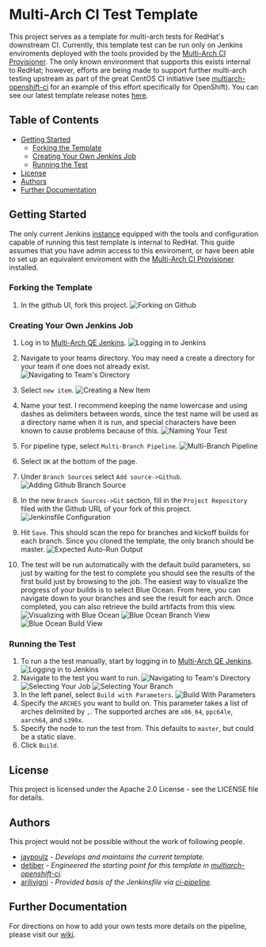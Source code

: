 # Multi-Arch CI Test Template
This project serves as a template for multi-arch tests for RedHat's downstream CI. Currently, this template test can be run only on Jenkins enviroments deployed with the tools provided by the [Multi-Arch CI Provisioner](https://github.com/RedHat-MultiArch-QE/multiarch-ci-provisioner). The only known environment that supports this exists internal to RedHat; however, efforts are being made to support further multi-arch testing upstream as part of the great CentOS CI initiative (see [multiarch-openshift-ci](https://github.com/CentOS-PaaS-SIG/multiarch-openshift-ci) for an example of this effort specifically for OpenShift). You can see our latest template release notes [here](https://github.com/RedHat-MultiArch-QE/multiarch-ci-test-template/releases).

## Table of Contents
- [Getting Started](#getting-started)
  - [Forking the Template](#forking-the-template)
  - [Creating Your Own Jenkins Job](#creating-your-own-jenkins-job)
  - [Running the Test](#running-the-test)
- [License](#license)
- [Authors](#authors)
- [Further Documentation](#further-documentation)

## Getting Started
The only current Jenkins [instance](https://multiarch-qe-jenkins.rhev-ci-vms.eng.rdu2.redhat.com) equipped with the tools and configuration capable of running this test template is internal to RedHat. This guide assumes that you have admin access to this enviroment, or have been able to set up an equivalent enviroment with the [Multi-Arch CI Provisioner](https://github.com/RedHat-MultiArch-QE/multiarch-ci-provisioner) installed.

### Forking the Template
1. In the github UI, fork this project.
![Forking on Github](assets/fork.png)

### Creating Your Own Jenkins Job
1. Log in to [Multi-Arch QE Jenkins](https://multiarch-qe-aos-jenkins.rhev-ci-vms.eng.rdu2.redhat.com).
![Logging in to Jenkins](assets/login.png)

2. Navigate to your teams directory. You may need a create a directory for your team if one does not already exist.
![Navigating to Team's Directory](assets/teamdir.png)

3. Select `new item`.
![Creating a New Item](assets/newitem.png)

4. Name your test. I recommend keeping the name lowercase and using dashes as delimiters between words, since the test name will be used as a directory name when it is run, and special characters have been known to cause problems because of this.
![Naming Your Test](assets/testname.png)

4. For pipeline type, select `Multi-Branch Pipeline`.
![Multi-Branch Pipeline](assets/multibranchpipeline.png)

5. Select `OK` at the bottom of the page.

6. Under `Branch Sources` select `Add source->Github`.
![Adding Github Branch Source](assets/branchsource.png)

6. In the new `Branch Sources->Git` section, fill in the `Project Repository` filed with the Github URL of your fork of this project.
![Jenkinsfile Configuration](assets/jenkinsfileconfig.png)

7. Hit `Save`. This should scan the repo for branches and kickoff builds for each branch. Since you cloned the template, the only branch should be master.
![Expected Auto-Run Output](assets/expectedoutput.png)
 
8. The test will be run automatically with the default build parameters, so just by waiting for the test to complete you should see the results of the first build just by browsing to the job. The easiest way to visualize the progress of your builds is to select Blue Ocean. From here, you can navigate down to your branches and see the result for each arch. Once completed, you can also retrieve the build artifacts from this view.
![Visualizing with Blue Ocean](assets/blueocean.png)
![Blue Ocean Branch View](assets/blueoceanbranch.png)
![Blue Ocean Build View](assets/blueoceanbuild.png)

### Running the Test
1. To run a the test manually, start by logging in to [Multi-Arch QE Jenkins](https://multiarch-qe-jenkins.rhev-ci-vms.eng.rdu2.redhat.com).
![Logging in to Jenkins](assets/login.png)
2. Navigate to the test you want to run.
![Navigating to Team's Directory](assets/teamdir.png)
![Selecting Your Job](assets/job.png)
![Selecting Your Branch](assets/branch.png)
3. In the left panel, select `Build with Parameters`.
![Build With Parameters](assets/params.png)
4. Specify the `ARCHES` you want to build on. This parameter takes a list of arches delimited by `,`. The supported arches are `x86_64`, `ppc64le`, `aarch64`, and `s390x`.
5. Specify the node to run the test from. This defaults to `master`, but could be a static slave.
6. Click `Build`.

## License
This project is licensed under the Apache 2.0 License - see the LICENSE file for details.

## Authors
This project would not be possible without the work of following people.
- [jaypoulz](https://github.com/jaypoulz/) - *Develops and maintains the current template.*
- [detiber](https://github.com/detiber/) - *Engineered the starting point for this template in [multiarch-openshift-ci](https://github.com/CentOS-PaaS-SIG/multiarch-openshift-ci).*
- [arilivigni](https://github.com/arilivigni) - *Provided basis of the Jenkinsfile via [ci-pipeline](https://github.com/CentOS-PaaS-SIG/ci-pipeline).*

## Further Documentation
For directions on how to add your own tests more details on the pipeline, please visit our [wiki](https://github.com/RedHat-MultiArch-QE/multiarch-ci-test-template/wiki).

